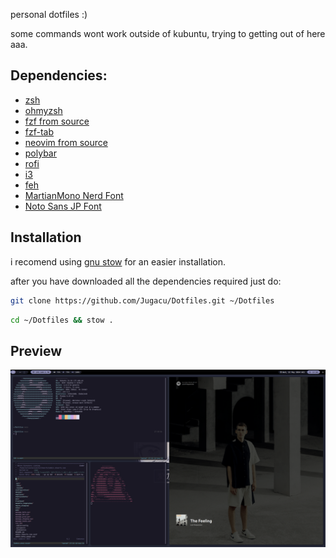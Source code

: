 personal dotfiles :)

some commands wont work outside of kubuntu, trying to getting out of here aaa.

## Dependencies:
* [zsh](https://www.zsh.org/)
* [ohmyzsh](https://github.com/ohmyzsh/ohmyzsh)
* [fzf from source](https://github.com/junegunn/fzf)
* [fzf-tab](https://github.com/Aloxaf/fzf-tab?tab=readme-ov-file#manual)
* [neovim from source](https://github.com/neovim/neovim)
* [polybar](https://github.com/polybar/polybar)
* [rofi](https://www.zsh.org/)
* [i3](https://github.com/i3/i3)
* [feh](https://github.com/derf/feh)
* [MartianMono Nerd Font](https://www.nerdfonts.com/font-downloads)
* [Noto Sans JP Font](https://fonts.google.com/noto/specimen/Noto+Sans+JP)

## Installation
i recomend using [gnu stow](https://www.gnu.org/software/stow/) for an easier installation.

after you have downloaded all the dependencies required just do:

```sh
git clone https://github.com/Jugacu/Dotfiles.git ~/Dotfiles
```
```sh
cd ~/Dotfiles && stow .
```

## Preview
![screenshot](screenshot.png)
